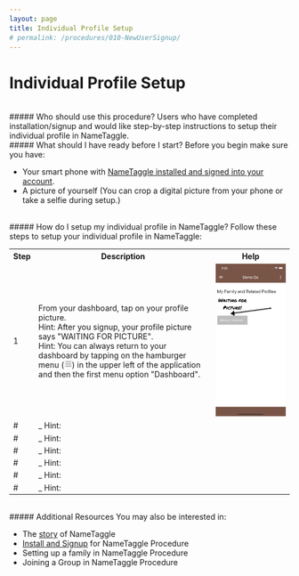 ```yaml
---
layout: page
title: Individual Profile Setup
# permalink: /procedures/010-NewUserSignup/
---
```


<h1 class="perm-marker">Individual Profile Setup</h1>

<br>
##### Who should use this procedure?
Users who have completed installation/signup and would like step-by-step instructions to setup their individual profile in NameTaggle.

<br>
##### What should I have ready before I start?
Before you begin make sure you have:
<ul class="release-bullets">
<li> Your smart phone with <a href="/procedures/010-NewUserSignup">NameTaggle installed and signed into your account</a>.</li>
<li> A picture of yourself (You can crop a digital picture from your phone or take a selfie during setup.)</li>
</ul>

<br>
##### How do I setup my individual profile in NameTaggle?
Follow these steps to setup your individual profile in NameTaggle:
<table class="procedure-table">
  <tr>
    <th>Step</th>
    <th>Description</th>
    <th>Help</th>
  </tr>

  <tr>
    <td class="step-num">1</td>
    <td class="description">From your dashboard, tap on your profile picture.
    <br>
    <span class="procedure-hint">
      Hint: After you signup, your profile picture says "WAITING FOR PICTURE".
    </span>
    <br>
      <span class="procedure-hint">
        Hint: You can always return to your dashboard by tapping on the hamburger menu (<img src="/assets/hamburger.png" height="14px">) in the upper left of the application and then the first menu option "Dashboard".
      </span>
    </td>
    <td class="help">
    <img src="assets/index-3c5014c0.png">
    </td>
  </tr>

  <tr>
    <td class="step-num">#</td>
    <td class="description">_
      <span class="procedure-hint">
        Hint:
      </span>
    </td>
    <td class="help">
    </td>

  </tr>

  <tr>
    <td class="step-num">#</td>
    <td class="description">_
      <span class="procedure-hint">
        Hint:
      </span>
    </td>
    <td class="help">
    </td>
  </tr>

  <tr>
    <td class="step-num">#</td>
    <td class="description">_
      <span class="procedure-hint">
        Hint:
      </span>
    </td>
    <td class="help">
    </td>
  </tr>

  <tr>
    <td class="step-num">#</td>
    <td class="description">_
      <span class="procedure-hint">
        Hint:
      </span>
    </td>
    <td class="help">
    </td>
  </tr>

  <tr>
    <td class="step-num">#</td>
    <td class="description">_
      <span class="procedure-hint">
        Hint:
      </span>
    </td>
    <td class="help">
    </td>
  </tr>

  <tr>
    <td class="step-num">#</td>
    <td class="description">_
      <span class="procedure-hint">
        Hint:
      </span>
    </td>
    <td class="help">
    </td>
  </tr>


</table>

<br>
##### Additional Resources
You may also be interested in:
<ul class="release-bullets">
<li>The <a class="" href="/about/">story</a> of NameTaggle</li>
<li><a href="/procedures/010-NewUserSignup">Install and Signup</a> for NameTaggle Procedure</li>
<li>Setting up a family in NameTaggle Procedure</li>
<li>Joining a Group in NameTaggle Procedure</li>
</ul>
